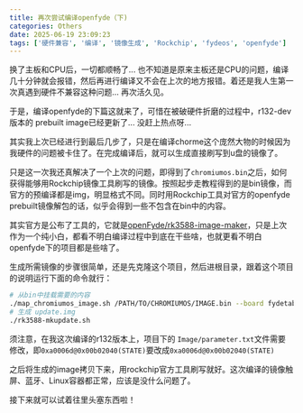 ```yaml
---
title: 再次尝试编译openfyde（下)
categories: Others
date: 2025-06-19 23:09:23
tags: ['硬件兼容', '编译', '镜像生成', 'Rockchip', 'fydeos', 'openfyde']
---
```


换了主板和CPU后，一切都顺畅了... 也不知道是原来主板还是CPU的问题，编译几十分钟就会报错，然后再进行编译又不会在上次的地方报错。着还是我人生第一次真遇到硬件不兼容这种问题... 再次活久见。

于是，编译openfyde的下篇这就来了，可惜在被破硬件折磨的过程中，r132-dev版本的 prebuilt image已经更新了... 没赶上热点呀...

<!-- more -->

其实我上次已经进行到最后几步了，只是在编译chorme这个庞然大物的时候因为我硬件的问题被卡住了。在完成编译后，就可以生成直接刷写到u盘的镜像了。

只是这一次我还真解决了一个上次的问题，即得到了`chromiumos.bin`之后，如何获得能够用Rockchip镜像工具刷写的镜像。按照起步走教程得到的是bin镜像，而官方的预编译都是img，明显格式不同。同时用Rockchip工具对官方的openfyde prebuilt镜像解包的话，似乎会得到一些不包含在bin中的内容。

其实官方是公布了工具的，它就是[openFyde/rk3588-image-maker](https://github.com/openFyde/rk3588-image-maker)，只是上次作为一个纯小白，都看不明白编译过程中到底在干些啥，也就更看不明白openfyde下的项目都是些啥了。

生成所需镜像的步骤很简单，还是先克隆这个项目，然后进根目录，跟着这个项目的说明运行下面的命令就行：

```bash
# 从bin中挂载需要的内容
./map_chromiumos_image.sh /PATH/TO/CHROMIUMOS/IMAGE.bin --board fydetab_duo
# 生成 update.img
./rk3588-mkupdate.sh
```

须注意，在我这次编译的r132版本上，项目下的 `Image/parameter.txt`文件需要修改，即`0xa0006d@0x00b02040(STATE)`要改成`0xa0006d@0x00b02040(STATE)`

之后将生成的image拷贝下来，用rockchip官方工具刷写就好。这次编译的镜像触屏、蓝牙、Linux容器都正常，应该是没什么问题了。

接下来就可以试着往里头塞东西啦！

